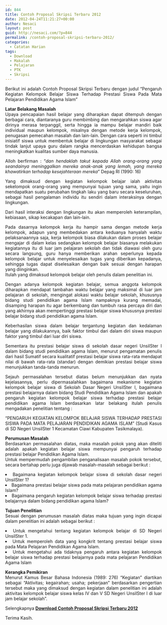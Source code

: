 ```yaml
---
id: 844
title: Contoh Proposal Skripsi Terbaru 2012
date: 2012-04-24T11:21:27+00:00
author: Nesaci
layout: post
guid: http://nesaci.com/?p=844
permalink: /contoh-proposal-skripsi-terbaru-2012/
categories:
  - Catatan Harian
tags:
  - Download
  - Makalah
  - Pelajaran
  - PTK
  - Skripsi
---
```

<p style="text-align: justify;">
  Berikut ini adalah Contoh Proposal Skripsi Terbaru dengan judul “Pengaruh Kegiatan Kelompok Belajar Siswa Terhadap Prestasi Siswa Pada Mata Pelajaran Pendidikan Agama Islam”
</p>

<p style="text-align: justify;">
  <strong>Latar Belakang Masalah</strong><br /> Upaya pencapaian hasil belajar yang diharapkan dapat ditempuh dengan berbagai cara, diantaranya guru membimbing dan mengarahkan siswa agar dirinya merasa terpanggil, serta hingga ia mampu belajar mandiri baik individual maupun kelompok, misalnya dengan metode kerja kelompok, penugasan pemecahan masalah dan lain-lain. Dengan cara seperti ini timbul inisiatif siswa untuk membentuk belajar di lingkungan masyarakat sebagai tindak lanjut upaya guru dalam rangka mencerdaskan kehidupan bangsa meningkatkan kualitas sumber daya manusia.
</p>

<p style="text-align: justify;">
  Alloh berfirman : “<em>dan hendaklah takut kepada Allah orang-orang yang seandainya meninggalkan mereka anak-anak yang lemah, yang mereka khawatirkan terhadap kesejahteraan mereka</em>” Depag RI (1990: 16)
</p>

<p style="text-align: justify;">
  Yang dimaksud dengan kegiatan kelompok belajar ialah aktivitas sekelompok orang-orang yang mempunyai tujuan yang sama, yaitu ingin mendapatkan suatu perubahan tingkah laku yang baru secara keseluruhan, sebagai hasil pengalaman individu itu sendiri dalam interaksinya dengan lingkungan.
</p>

<p style="text-align: justify;">
  Dari hasil interaksi dengan lingkungan itu akan memperoleh keterampilan, kebiasaan, sikap kecakapan dan lain-lain.
</p>

<p style="text-align: justify;">
  Pada dasarnya kelompok kerja itu hampir sama dengan metode kerja kelompok, adapun yang membedakan antara keduanya hanyalah waktu pelaksanaannya saja, kerja kelompok biasa dilakukan dalam proses belajar mengajar di dalam kelas sedangkan kelompok belajar biasanya melakukan kegiatannya itu di luar jam pelajaran sekolah dan tidak diawasi oleh guru secara langsung, guru hanya memberikan arahan seperlunya kepada kelompok belajar untuk menyelesaikan tugas yang diberikan kepadanya, sehingga tugas dapat diselesaikan dengan baik sesuai dengan harapan yang diinginkan.<br /> Itulah yang dimaksud kelompok belajar oleh penulis dalam penelitian ini.
</p>

<p style="text-align: justify;">
  Dengan adanya kelompok kegiatan belajar, semua anggota kelompok diharapkan mendapat tambahan waktu belajar yang maksimal di luar jam pelajaran di sekolah, mengingat alokasi waktu belajar sekolah, khususnya bidang studi pendidikan agama Islam nampaknya kurang memadai, disamping harapan itu agar berkembang dan tumbuh rasa percaya diri dan yang akhirnya akan mempertinggi prestasi belajar siswa khususnya prestasi belajar bidang studi pendidikan agama Islam.
</p>

<p style="text-align: justify;">
  Keberhasilan siswa dalam belajar tergantung kegiatan dan kedalaman belajar yang dilakukannya, baik faktor timbul dari dalam diri siswa maupun faktor yang timbul dari luar diri siswa.
</p>

<p style="text-align: justify;">
  Sementara itu prestasi belajar siswa di sekolah dasar negeri UnsilSter I dalam bidang studi pendidikan agama Islam, menurut pengamatan penulis dari hasil Sumatif secara kualitatif prestasi belajar siswa rata-rata mendapat nilai di bawah rata-rata (standar) dengan demikian prestasi belajar siswa menunjukkan tanda-tanda menurun.
</p>

<p style="text-align: justify;">
  Sejauh permasalahan tersebut diatas belum menunjukkan dan nyata kejelasannya, perlu dipermasalahkan bagaimana mekanisme kegiatan kelompok belajar siswa di Sekolah Dasar Negeri UnsilSter I, bagaimana prestasi belajarnya dalam bidang Studi Pendidikan Agama Islam dan apakah pengaruh kegiatan kelompok belajar siswa terhadap prestasi belajar pendidikan agama Islam berdasarkan latar belakang itulah penulis mengadakan penelitian tentang :
</p>

<p style="text-align: justify;">
  “PENGARUH KEGIATAN KELOMPOK BELAJAR SISWA TERHADAP PRESTASI SISWA PADA MATA PELAJARAN PENDIDIKAN AGAMA ISLAM” (Studi Kasus di SD Negeri UnsilSter 1 Kecamatan Ciawi Kabupaten Tasikmalaya).<!--more-->
</p>

<p style="text-align: justify;">
  <strong>Perumusan Masalah</strong><br /> Berdasarkan permasalahan diatas, maka masalah pokok yang akan diteliti adalah apakah kegiatan belajar siswa mempunyai pengaruh terhadap prestasi belajar Pendidikan Agama Islam.<br /> Untuk mempermudah pengambilan penganalisaan masalah pokok tersebut, secara bertahap perlu juga dijawab masalah-masalah sebagai berikut :
</p>

<li style="text-align: justify;">
  Bagaimana kegiatan kelompok belajar siswa di sekolah dasar negeri UnsilSter 1?
</li>
<li style="text-align: justify;">
  Bagaimana prestasi belajar siswa pada mata pelajaran pendidikan agama Islam?
</li>
<li style="text-align: justify;">
  Bagaimana pengaruh kegiatan kelompok belajar siswa terhadap prestasi belajarnya dalam bidang pendidikan agama Islam?
</li>

<p style="text-align: justify;">
  <strong>Tujuan Penelitian</strong><br /> Sesuai dengan perumusan masalah diatas maka tujuan yang ingin dicapai dalam penelitian ini adalah sebagai berikut :
</p>

<li style="text-align: justify;">
  Untuk mengetahui tentang kegiatan kelompok belajar di SD Negeri UnsilSter 1.
</li>
<li style="text-align: justify;">
  Untuk memperoleh data yang kongkrit tentang prestasi belajar siswa pada Mata Pelajaran Pendidikan Agama Islam.
</li>
<li style="text-align: justify;">
  Untuk mengetahui ada tidaknya pengaruh antara kegiatan kelompok belajar siswa terhadap prestasi belajarnya pada mata pelajaran Pendidikan Agama Islam
</li>

<p style="text-align: justify;">
  <strong>Kerangka Pemikiran</strong><br /> Menurut Kamus Besar Bahasa Indonesia (1989: 276) “Kegiatan” diartikan sebagai “Aktivitas; kegairahan; usaha; pekerjaan” berdasarkan pengertian tersebut maka yang dimaksud dengan kegiatan dalam penelitian ini adalah aktivitas kelompok belajar siswa kelas IV dan V SD Negeri UnsilSter I di luar jam belajar sekolah”.
</p>

<p style="text-align: justify;">
  Selengkapnya <a href="http://www.4shared.com/office/C30gDqWY/PROPOSAL_SKRIPSI.html" rel="nofollow" target="_blank"><strong>Download Contoh Proposal Skripsi Terbaru 2012</strong></a>
</p>

<p style="text-align: justify;">
  Terima Kasih.
</p>